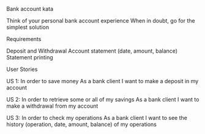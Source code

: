 Bank account kata

Think of your personal bank account experience When in doubt, go for the simplest solution

Requirements

Deposit and Withdrawal
Account statement (date, amount, balance)
Statement printing

User Stories 

US 1: 
In order to save money
As a bank client
I want to make a deposit in my account

 US 2: 
In order to retrieve some or all of my savings
As a bank client
I want to make a withdrawal from my account

 US 3: 
In order to check my operations
As a bank client
I want to see the history (operation, date, amount, balance)  of my operations
